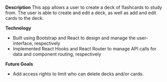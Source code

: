 **Description**
This app allows a user to create a deck of flashcards to study from. The user is able to create and edit a deck, as well as add and edit cards to the deck. 

**Technology**
* Built using Bootstrap and React to design and manage the user-interface, respectively
* Implemented React Hooks and React Router to manage API calls for data and component routing, respectively

**Future Goals**

* Add access rights to limit who can delete decks and/or cards. 
